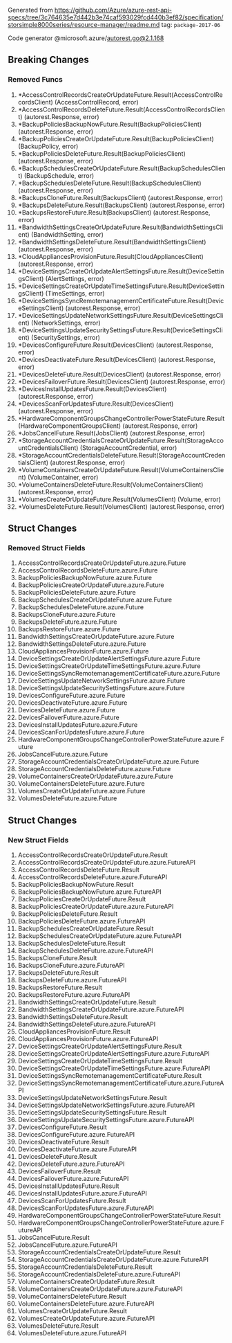 Generated from https://github.com/Azure/azure-rest-api-specs/tree/3c764635e7d442b3e74caf593029fcd440b3ef82/specification/storsimple8000series/resource-manager/readme.md tag: `package-2017-06`

Code generator @microsoft.azure/autorest.go@2.1.168

## Breaking Changes

### Removed Funcs

1. *AccessControlRecordsCreateOrUpdateFuture.Result(AccessControlRecordsClient) (AccessControlRecord, error)
1. *AccessControlRecordsDeleteFuture.Result(AccessControlRecordsClient) (autorest.Response, error)
1. *BackupPoliciesBackupNowFuture.Result(BackupPoliciesClient) (autorest.Response, error)
1. *BackupPoliciesCreateOrUpdateFuture.Result(BackupPoliciesClient) (BackupPolicy, error)
1. *BackupPoliciesDeleteFuture.Result(BackupPoliciesClient) (autorest.Response, error)
1. *BackupSchedulesCreateOrUpdateFuture.Result(BackupSchedulesClient) (BackupSchedule, error)
1. *BackupSchedulesDeleteFuture.Result(BackupSchedulesClient) (autorest.Response, error)
1. *BackupsCloneFuture.Result(BackupsClient) (autorest.Response, error)
1. *BackupsDeleteFuture.Result(BackupsClient) (autorest.Response, error)
1. *BackupsRestoreFuture.Result(BackupsClient) (autorest.Response, error)
1. *BandwidthSettingsCreateOrUpdateFuture.Result(BandwidthSettingsClient) (BandwidthSetting, error)
1. *BandwidthSettingsDeleteFuture.Result(BandwidthSettingsClient) (autorest.Response, error)
1. *CloudAppliancesProvisionFuture.Result(CloudAppliancesClient) (autorest.Response, error)
1. *DeviceSettingsCreateOrUpdateAlertSettingsFuture.Result(DeviceSettingsClient) (AlertSettings, error)
1. *DeviceSettingsCreateOrUpdateTimeSettingsFuture.Result(DeviceSettingsClient) (TimeSettings, error)
1. *DeviceSettingsSyncRemotemanagementCertificateFuture.Result(DeviceSettingsClient) (autorest.Response, error)
1. *DeviceSettingsUpdateNetworkSettingsFuture.Result(DeviceSettingsClient) (NetworkSettings, error)
1. *DeviceSettingsUpdateSecuritySettingsFuture.Result(DeviceSettingsClient) (SecuritySettings, error)
1. *DevicesConfigureFuture.Result(DevicesClient) (autorest.Response, error)
1. *DevicesDeactivateFuture.Result(DevicesClient) (autorest.Response, error)
1. *DevicesDeleteFuture.Result(DevicesClient) (autorest.Response, error)
1. *DevicesFailoverFuture.Result(DevicesClient) (autorest.Response, error)
1. *DevicesInstallUpdatesFuture.Result(DevicesClient) (autorest.Response, error)
1. *DevicesScanForUpdatesFuture.Result(DevicesClient) (autorest.Response, error)
1. *HardwareComponentGroupsChangeControllerPowerStateFuture.Result(HardwareComponentGroupsClient) (autorest.Response, error)
1. *JobsCancelFuture.Result(JobsClient) (autorest.Response, error)
1. *StorageAccountCredentialsCreateOrUpdateFuture.Result(StorageAccountCredentialsClient) (StorageAccountCredential, error)
1. *StorageAccountCredentialsDeleteFuture.Result(StorageAccountCredentialsClient) (autorest.Response, error)
1. *VolumeContainersCreateOrUpdateFuture.Result(VolumeContainersClient) (VolumeContainer, error)
1. *VolumeContainersDeleteFuture.Result(VolumeContainersClient) (autorest.Response, error)
1. *VolumesCreateOrUpdateFuture.Result(VolumesClient) (Volume, error)
1. *VolumesDeleteFuture.Result(VolumesClient) (autorest.Response, error)

## Struct Changes

### Removed Struct Fields

1. AccessControlRecordsCreateOrUpdateFuture.azure.Future
1. AccessControlRecordsDeleteFuture.azure.Future
1. BackupPoliciesBackupNowFuture.azure.Future
1. BackupPoliciesCreateOrUpdateFuture.azure.Future
1. BackupPoliciesDeleteFuture.azure.Future
1. BackupSchedulesCreateOrUpdateFuture.azure.Future
1. BackupSchedulesDeleteFuture.azure.Future
1. BackupsCloneFuture.azure.Future
1. BackupsDeleteFuture.azure.Future
1. BackupsRestoreFuture.azure.Future
1. BandwidthSettingsCreateOrUpdateFuture.azure.Future
1. BandwidthSettingsDeleteFuture.azure.Future
1. CloudAppliancesProvisionFuture.azure.Future
1. DeviceSettingsCreateOrUpdateAlertSettingsFuture.azure.Future
1. DeviceSettingsCreateOrUpdateTimeSettingsFuture.azure.Future
1. DeviceSettingsSyncRemotemanagementCertificateFuture.azure.Future
1. DeviceSettingsUpdateNetworkSettingsFuture.azure.Future
1. DeviceSettingsUpdateSecuritySettingsFuture.azure.Future
1. DevicesConfigureFuture.azure.Future
1. DevicesDeactivateFuture.azure.Future
1. DevicesDeleteFuture.azure.Future
1. DevicesFailoverFuture.azure.Future
1. DevicesInstallUpdatesFuture.azure.Future
1. DevicesScanForUpdatesFuture.azure.Future
1. HardwareComponentGroupsChangeControllerPowerStateFuture.azure.Future
1. JobsCancelFuture.azure.Future
1. StorageAccountCredentialsCreateOrUpdateFuture.azure.Future
1. StorageAccountCredentialsDeleteFuture.azure.Future
1. VolumeContainersCreateOrUpdateFuture.azure.Future
1. VolumeContainersDeleteFuture.azure.Future
1. VolumesCreateOrUpdateFuture.azure.Future
1. VolumesDeleteFuture.azure.Future

## Struct Changes

### New Struct Fields

1. AccessControlRecordsCreateOrUpdateFuture.Result
1. AccessControlRecordsCreateOrUpdateFuture.azure.FutureAPI
1. AccessControlRecordsDeleteFuture.Result
1. AccessControlRecordsDeleteFuture.azure.FutureAPI
1. BackupPoliciesBackupNowFuture.Result
1. BackupPoliciesBackupNowFuture.azure.FutureAPI
1. BackupPoliciesCreateOrUpdateFuture.Result
1. BackupPoliciesCreateOrUpdateFuture.azure.FutureAPI
1. BackupPoliciesDeleteFuture.Result
1. BackupPoliciesDeleteFuture.azure.FutureAPI
1. BackupSchedulesCreateOrUpdateFuture.Result
1. BackupSchedulesCreateOrUpdateFuture.azure.FutureAPI
1. BackupSchedulesDeleteFuture.Result
1. BackupSchedulesDeleteFuture.azure.FutureAPI
1. BackupsCloneFuture.Result
1. BackupsCloneFuture.azure.FutureAPI
1. BackupsDeleteFuture.Result
1. BackupsDeleteFuture.azure.FutureAPI
1. BackupsRestoreFuture.Result
1. BackupsRestoreFuture.azure.FutureAPI
1. BandwidthSettingsCreateOrUpdateFuture.Result
1. BandwidthSettingsCreateOrUpdateFuture.azure.FutureAPI
1. BandwidthSettingsDeleteFuture.Result
1. BandwidthSettingsDeleteFuture.azure.FutureAPI
1. CloudAppliancesProvisionFuture.Result
1. CloudAppliancesProvisionFuture.azure.FutureAPI
1. DeviceSettingsCreateOrUpdateAlertSettingsFuture.Result
1. DeviceSettingsCreateOrUpdateAlertSettingsFuture.azure.FutureAPI
1. DeviceSettingsCreateOrUpdateTimeSettingsFuture.Result
1. DeviceSettingsCreateOrUpdateTimeSettingsFuture.azure.FutureAPI
1. DeviceSettingsSyncRemotemanagementCertificateFuture.Result
1. DeviceSettingsSyncRemotemanagementCertificateFuture.azure.FutureAPI
1. DeviceSettingsUpdateNetworkSettingsFuture.Result
1. DeviceSettingsUpdateNetworkSettingsFuture.azure.FutureAPI
1. DeviceSettingsUpdateSecuritySettingsFuture.Result
1. DeviceSettingsUpdateSecuritySettingsFuture.azure.FutureAPI
1. DevicesConfigureFuture.Result
1. DevicesConfigureFuture.azure.FutureAPI
1. DevicesDeactivateFuture.Result
1. DevicesDeactivateFuture.azure.FutureAPI
1. DevicesDeleteFuture.Result
1. DevicesDeleteFuture.azure.FutureAPI
1. DevicesFailoverFuture.Result
1. DevicesFailoverFuture.azure.FutureAPI
1. DevicesInstallUpdatesFuture.Result
1. DevicesInstallUpdatesFuture.azure.FutureAPI
1. DevicesScanForUpdatesFuture.Result
1. DevicesScanForUpdatesFuture.azure.FutureAPI
1. HardwareComponentGroupsChangeControllerPowerStateFuture.Result
1. HardwareComponentGroupsChangeControllerPowerStateFuture.azure.FutureAPI
1. JobsCancelFuture.Result
1. JobsCancelFuture.azure.FutureAPI
1. StorageAccountCredentialsCreateOrUpdateFuture.Result
1. StorageAccountCredentialsCreateOrUpdateFuture.azure.FutureAPI
1. StorageAccountCredentialsDeleteFuture.Result
1. StorageAccountCredentialsDeleteFuture.azure.FutureAPI
1. VolumeContainersCreateOrUpdateFuture.Result
1. VolumeContainersCreateOrUpdateFuture.azure.FutureAPI
1. VolumeContainersDeleteFuture.Result
1. VolumeContainersDeleteFuture.azure.FutureAPI
1. VolumesCreateOrUpdateFuture.Result
1. VolumesCreateOrUpdateFuture.azure.FutureAPI
1. VolumesDeleteFuture.Result
1. VolumesDeleteFuture.azure.FutureAPI
